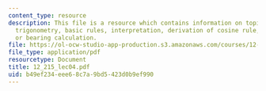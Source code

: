 ```yaml
---
content_type: resource
description: This file is a resource which contains information on topics like spherical
  trigonometry, basic rules, interpretation, derivation of cosine rule, and azimuth
  or bearing calculation.
file: https://ol-ocw-studio-app-production.s3.amazonaws.com/courses/12-215-modern-navigation-fall-2006/b49ef234eee68c7a9bd5423d0b9ef990_12_215_lec04.pdf
file_type: application/pdf
resourcetype: Document
title: 12_215_lec04.pdf
uid: b49ef234-eee6-8c7a-9bd5-423d0b9ef990
---
```

